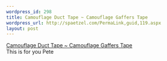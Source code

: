 ```yaml
--- 
wordpress_id: 298
title: Camouflage Duct Tape ~ Camouflage Gaffers Tape
wordpress_url: http://spaetzel.com/PermaLink,guid,119.aspx
layout: post
---
```

<a href="http://www.duct-tape.com/camouflage_ducttape.html">Camouflage Duct Tape ~
        Camouflage Gaffers Tape</a>
        <br />
        This is for you Pete<img width="0" height="0" src="http://spaetzel.com/aggbug.ashx?id=119" />
